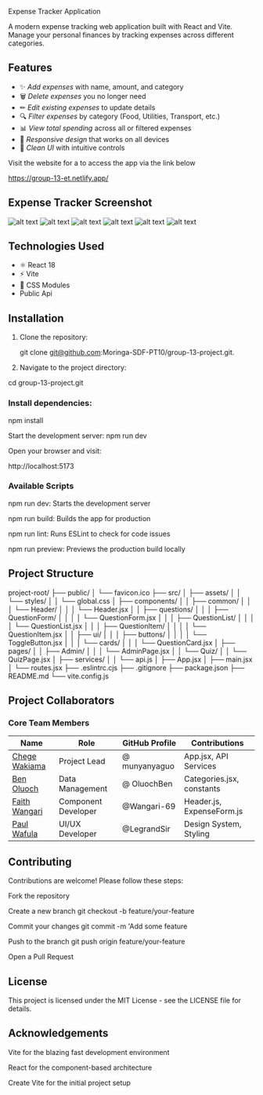 Expense Tracker Application

A modern expense tracking web application built with React and Vite. Manage your personal finances by tracking expenses across different categories.

## Features

- ✨ *Add expenses* with name, amount, and category
- 🗑 *Delete expenses* you no longer need
- ✏ *Edit existing expenses* to update details
- 🔍 *Filter expenses* by category (Food, Utilities, Transport, etc.)
- 📊 *View total spending* across all or filtered expenses
- 📱 *Responsive design* that works on all devices
- 🎨 *Clean UI* with intuitive controls

Visit the website for a to access the app via the link below

 https://group-13-et.netlify.app/

 ## Expense Tracker Screenshot
![alt text](image-1.png)
![alt text](image-2.png)
![alt text](image-3.png)
![alt text](image-4.png)
![alt text](image-5.png)
![alt text](image-6.png)

## Technologies Used

- ⚛ React 18
- ⚡ Vite
- 🎨 CSS Modules
- Public Api

## Installation

1. Clone the repository:
   
   git clone git@github.com:Moringa-SDF-PT10/group-13-project.git.

2. Navigate to the project directory:

  cd group-13-project.git
### Install dependencies:
  npm install

Start the development server:
 npm run dev

Open your browser and visit:

http://localhost:5173

### Available Scripts
npm run dev: Starts the development server

npm run build: Builds the app for production

npm run lint: Runs ESLint to check for code issues

npm run preview: Previews the production build locally

## Project Structure
project-root/
├── public/
│   └── favicon.ico
├── src/
│   ├── assets/
│   │   └── styles/
│   │       └── global.css
│   ├── components/
│   │   ├── common/
│   │   │   └── Header/
│   │   │       └── Header.jsx
│   │   ├── questions/
│   │   │   ├── QuestionForm/
│   │   │   │   └── QuestionForm.jsx
│   │   │   ├── QuestionList/
│   │   │   │   └── QuestionList.jsx
│   │   │   ├── QuestionItem/
│   │   │   │   └── QuestionItem.jsx
│   │   ├── ui/
│   │   │   ├── buttons/
│   │   │   │   └── ToggleButton.jsx
│   │   │   └── cards/
│   │   │       └── QuestionCard.jsx
│   ├── pages/
│   │   ├── Admin/
│   │   │   └── AdminPage.jsx
│   │   └── Quiz/
│   │       └── QuizPage.jsx
│   ├── services/
│   │   └── api.js
│   ├── App.jsx
│   ├── main.jsx
│   └── routes.jsx
├── .eslintrc.cjs
├── .gitignore
├── package.json
├── README.md
└── vite.config.js


## Project Collaborators

### Core Team Members
| Name              | Role                | GitHub Profile | Contributions |
|-------------------|---------------------|----------------|---------------|
| [Chege Wakiama]() | Project Lead        | @ munyanyaguo  | App.jsx, API Services     |
| [Ben Oluoch]()    | Data Management     | @ OluochBen    | Categories.jsx, constants |
| [Faith Wangari]() | Component Developer | @Wangari-69    | Header.js, ExpenseForm.js |
| [Paul Wafula]()   | UI/UX Developer     | @LegrandSir    | Design System, Styling    |


## Contributing
Contributions are welcome! Please follow these steps:

Fork the repository

Create a new branch git checkout -b feature/your-feature

Commit your changes git commit -m 'Add some feature

Push to the branch git push origin feature/your-feature

Open a Pull Request

## License
This project is licensed under the MIT License - see the LICENSE file for details.

## Acknowledgements
Vite for the blazing fast development environment

React for the component-based architecture

Create Vite for the initial project setup
